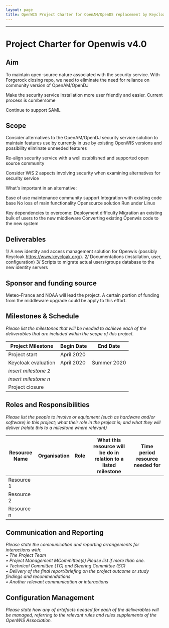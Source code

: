```yaml
---
layout: page
title: OpenWIS Project Charter for OpenAM/OpenDS replacement by Keycloak identity server 
---
```



---


# Project Charter for Openwis v4.0 
## Aim

To maintain open-source nature associated with the security service. With Forgerock closing repo, we need to eliminate the need for reliance on community version of OpenAM/OpenDJ

Make the security service installation more user friendly and easier. Current process is cumbersome

Continue to support SAML

## Scope

Consider alternatives to the OpenAM/OpenDJ security service solution to maintain features use by currently in use by existing OpenWIS versions and possibility eliminate unneeded features

Re-align security service with a well established and supported open source community

Consider WIS 2 aspects involving security when examining alternatives for security service

What's important in an alternative:

Ease of use
maintenance
community support
Integration with existing code base
No loss of main functionality
Opensource solution
Run under Linux

Key dependencies to overcome:
Deployment difficulty
Migration an existing bulk of users to the new middleware
Converting existing Openwis code to the new system


## Deliverables

1/ A new identity and access management solution for Openwis (possibly Keycloak https://www.keycloak.org/).
2/ Documentations (installation, user, configuration)
3/ Scripts to migrate actual users/groups database to the new identity servers 

## Sponsor and funding source

Meteo-France and NOAA will lead the project.
A certain portion of funding from the middleware upgrade could be apply to this effort.

## Milestones & Schedule

_Please list the milestones that will be needed to achieve each of the deliverables that are included within the scope of this project._

|  Project Milestone  |  Begin Date  |  End Date  |
| ---------------------|---------------|-------------|
|  Project   start        |  April 2020 |
|  Keycloak evaluation | April 2020 | Summer 2020
|  _insert milestone 2_|
|  _insert milestone n_|
|  Project closure |

## Roles and Responsibilities

_Please list the people to involve or equipment (such as hardware and/or software) in this project; what their role in the project is; and what they will deliver (relate this to a milestone where relevant)_

Resource Name  |  Organisation  |  Role  | What this resource will be do in relation to a listed milestone | Time period resource needed for|
| ---------------------|---------------|-------------|-------------|-------------|
|  Resource 1 |    |    |  | |
|  Resource 2 |    |    |  | |
|  Resource n |    |    |  | |

## Communication and Reporting

_Please state the communication and reporting arrangements for interactions with:_  
_•	The Project Team_  
_•	Project Management MCommittee(s) Please list if more than one._  
_•	Technical Committee (TC)  and Steering Committee (SC)_  
_•	Delivery of the final report/briefing on the project outcome or study findings and recommendations_  
_•	Another relevant communication or interactions_  

## Configuration Management

_Please state how any of artefacts needed for each of the deliverables will be managed, referring to the relevant rules and rules supplements of the OpenWIS Association._
